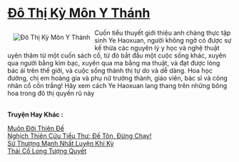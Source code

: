 <a href="https://truyenwiki.net/do-thi-ky-mon-y-thanh.35314/" title="Đô Thị Kỳ Môn Y Thánh"><h1>Đô Thị Kỳ Môn Y Thánh</h1></a><div style="display:table"><img align="right" style="float: left; padding: 10px;" src="https://truyenwiki.net/a/img/str/src/35314.jpg" alt="Đô Thị Kỳ Môn Y Thánh">Cuốn tiểu thuyết giới thiệu anh chàng thực tập sinh Ye Haoxuan, người không ngờ có được sự kế thừa các nguyên lý y học và nghệ thuật uyên thâm từ một cuốn sách cổ, từ đó bắt đầu một cuộc sống khác, xuyên qua người bằng kim bạc, xuyên qua ma bằng ma thuật, và đạt được lòng bác ái trên thế giới, và cuộc sống thành thị tự do và dễ dàng. Hoa học đường, chị em hoàng gia và phụ nữ trưởng thành, giáo viên, bác sĩ và công nhân cổ cồn trắng! Hãy xem cách Ye Haoxuan lang thang trên những bông hoa trong đô thị quyến rũ này</div><p><br><b>Truyện Hay Khác :</b></p><a href="https://truyenwiki.net/muon-doi-thien-de.37072/" alt="Muôn Đời Thiên Đế">Muôn Đời Thiên Đế</a><br/><a href="https://github.com/nownovels/wikidich/tree/master/truyenhay/35267" alt="Nghịch Thiên Cửu Tiểu Thư: Đế Tôn, Đừng Chạy!">Nghịch Thiên Cửu Tiểu Thư: Đế Tôn, Đừng Chạy!</a><br/><a href="https://sangtacviet.wordpress.com/2020/10/22/su-thuong-manh-nhat-luyen-khi-ky/" alt="Sử Thượng Mạnh Nhất Luyện Khí Kỳ">Sử Thượng Mạnh Nhất Luyện Khí Kỳ</a><br/><a href="https://sangtacviet.wordpress.com/2020/10/22/thai-co-long-tuong-quyet/" alt="Thái Cổ Long Tượng Quyết">Thái Cổ Long Tượng Quyết</a><br/>